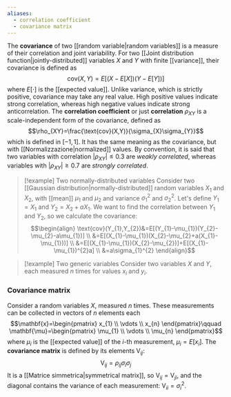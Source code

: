```yaml
---
aliases:
  - correlation coefficient
  - covariance matrix
---
```

The **covariance** of two [[random variable|random variables]] is a measure of their correlation and joint variability. For two [[Joint distribution function|jointly-distributed]] variables $X$ and $Y$ with finite [[variance]], their covariance is defined as
$$\text{cov}(X,Y)=E[(X-E[X])(Y-E[Y])]$$
where $E[\cdot]$ is the [[expected value]]. Unlike variance, which is strictly positive, covariance may take any real value. High positive values indicate strong correlation, whereas high negative values indicate strong anticorrelation. The **correlation coefficient** or just **correlation** $\rho_{XY}$ is a scale-independent form of the covariance, defined as
$$\rho_{XY}=\frac{\text{cov}(X,Y)}{\sigma_{X}\sigma_{Y}}$$
which is defined in $[-1,1]$. It has the same meaning as the covariance, but with [[Normalizzazione|normalized]] values. By convention, it is said that two variables with correlation $\lvert \rho_{XY} \rvert\leq 0.3$ are *weakly correlated*, whereas variables with $\lvert \rho_{XY} \rvert\geq 0.7$ are *strongly correlated*.

> [!example] Two normally-distributed variables
> Consider two [[Gaussian distribution|normally-distributed]] random variables $X_{1}$ and $X_{2}$, with [[mean]] $\mu_{1}$ and $\mu_{2}$ and variance $\sigma ^{2}_{1}$ and $\sigma_{2}^{2}$. Let's define $Y_{1}=X_{1}$ and $Y_{2}=X_{2}+aX_{1}$. We want to find the correlation between $Y_{1}$ and $Y_{2}$, so we calculate the covariance:
> $$\begin{align}
> \text{cov}(Y_{1},Y_{2})&=E[(Y_{1}-\mu_{1})(Y_{2}-\mu_{2}-a\mu_{1})] \\
> &=E[(X_{1}-\mu_{1})(X_{2}-\mu_{2}+a(X_{1}-\mu_{1}))] \\
> &=E[(X_{1}-\mu_{1})(X_{2}-\mu_{2})]+E[(X_{1}-\mu_{1})^{2}a] \\
> &=a\sigma_{1}^{2}
> \end{align}$$

> [!example] Two generic variables
> Consider two variables $X$ and $Y$, each measured $n$ times for values $x_{i}$ and $y_{i}$.

### Covariance matrix
Consider a random variables $X$, measured $n$ times. These measurements can be collected in vectors of $n$ elements each
$$\mathbf{x}=\begin{pmatrix}
x_{1} \\
\vdots \\
x_{n}
\end{pmatrix}\qquad \mathbf{\mu}=\begin{pmatrix}
\mu_{1} \\
\vdots \\
\mu_{n}
\end{pmatrix}$$
where $\mu_{i}$ is the [[expected value]] of the $i$-th measurement, $\mu_{i}=E[x_{i}]$. The **covariance matrix** is defined by its elements $\mathrm{V}_{ij}$:
$$\mathrm{V}_{ij}=\rho_{ij}\sigma_{i}\sigma_{j}$$
It is a [[Matrice simmetrica|symmetrical matrix]], so $\mathrm{V}_{ij}=\mathrm{V}_{ji}$, and the diagonal contains the variance of each measurement: $\mathrm{V}_{ii}=\sigma ^{2}_{i}$.